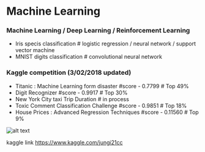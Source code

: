 # Machine Learning

### Machine Learning / Deep Learning / Reinforcement Learning
  - Iris specis classification # logistic regression / neural network / support vector machine
  - MNIST digits classification # convolutional neural network

### Kaggle competition (3/02/2018 updated)
  - Titanic : Machine Learning form disaster #score - 0.7799 # Top 49%
  - Digit Recognizer #score - 0.9917 # Top 30%
  - New York City taxi Trip Duration # in process
  - Toxic Comment Classification Challenge #score - 0.9851  # Top 18%
  - House Prices : Advanced Regression Techniques #score - 0.11560 # Top 9%

  ![alt text](https://github.com/jungi21cc/MachineLearning/blob/master/Deep_Learning_Icons_R5_PNG.jpg.png?raw=true "MachineLearning")


kaggle link
https://www.kaggle.com/jungi21cc
